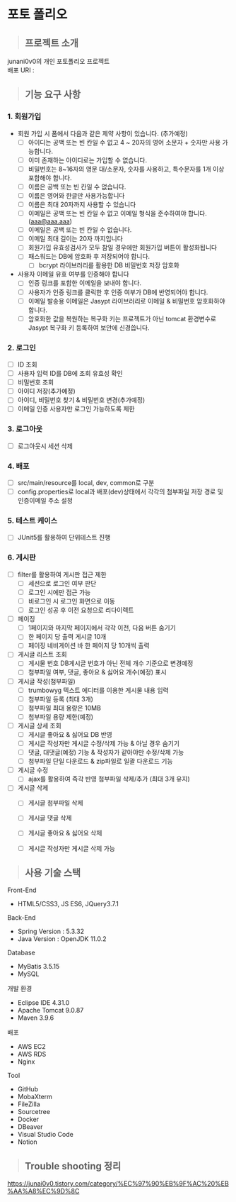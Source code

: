 # 포토 폴리오

> ## 프로젝트 소개
junani0v0의 개인 포토폴리오 프로젝트   
배포 URI : 


> ## 기능 요구 사항
### 1.	회원가입
  - 회원 가입 시 폼에서 다음과 같은 제약 사항이 있습니다.   (추가예정)
    - [ ] 아이디는 공백 또는 빈 칸일 수 없고 4 ~ 20자의 영어 소문자 + 숫자만 사용 가능합니다.
    - [ ] 이미 존재하는 아이디로는 가입할 수 없습니다.
    - [ ] 비밀번호는 8~16자의 영문 대/소문자, 숫자를 사용하고, 특수문자를 1개 이상 포함해야 합니다.
    - [ ] 이름은 공백 또는 빈 칸일 수 없습니다.
    - [ ] 이름은 영어와 한글만 사용가능합니다
    - [ ] 이름은 최대 20자까지 사용할 수 있습니다
    - [ ] 이메일은 공백 또는 빈 칸일 수 없고 이메일 형식을 준수하여야 합니다.(aaa@aaa.aaa)
    - [ ] 이메일은 공백 또는 빈 칸일 수 없습니다.
    - [ ] 이메일 최대 길이는 20자 까지입니다
    - [ ] 회원가입 유효성검사가 모두 참일 경우에만 회원가입 버튼이 활성화됩니다
    - [ ] 패스워드는 DB에 암호화 후 저장되어야 합니다.
      - [ ] bcrypt 라이브러리를 활용한 DB 비밀번호 저장 암호화 
  - 사용자 이메일 유효 여부를 인증해야 합니다
    - [ ] 인증 링크를 포함한 이메일을 보내야 합니다.
    - [ ] 사용자가 인증 링크를 클릭한 후 인증 여부가 DB에 반영되어야 합니다.
    - [ ]	이메일 발송용 이메일은 Jasypt 라이브러리로 이메일 & 비밀번호 암호화하야 합니다.
    - [ ]	암호화한 값을 복원하는 복구화 키는 프로젝트가 아닌 tomcat 환경변수로 Jasypt 복구화 키 등록하여 보안에 신경씁니다.
          
### 2.	로그인
  - [ ]	ID 조회
  - [ ]	사용자 입력 ID를 DB에 조회 유효성 확인
  - [ ]	비밀번호 조회
  - [ ]	아이디 저장(추가예정)
  - [ ]	아이디, 비밀번호 찾기 & 비밀번호 변경(추가예정)
  - [ ]	이메일 인증 사용자만 로그인 가능하도록 제한
        
### 3.	로그아웃
  - [ ]	로그아웃시 세션 삭제
        
### 4.	배포
  - [ ]	src/main/resource를 local, dev, common로 구분
  - [ ]	config.properties로 local과 배포(dev)상태에서 각각의 첨부파일 저장 경로 및 인증이메일 주소 설정
        
### 5.	테스트 케이스
  - [ ]	JUnit5를 활용하여 단위테스트 진행
        
### 6.	게시판
  - [ ]	filter를 활용하여 게시판 접근 제한
    - [ ]	세션으로 로그인 여부 판단
    - [ ]	로그인 시에만 접근 가능
    - [ ]	비로그인 시 로그인 화면으로 이동
    - [ ]	로그인 성공 후 이전 요청으로 리다이렉트
  - [ ]	페이징
    - [ ]	1페이지와 마지막 페이지에서 각각 이전, 다음 버튼 숨기기
    - [ ]	한 페이지 당 출력 게시글 10개
    - [ ]	페이징 네비게이션 바 한 페이지 당 10개씩 출력
  - [ ]	게시글 리스트 조회
    - [ ]	게시물 번호 DB게시글 번호가 아닌 전체 개수 기준으로 변경예정
    - [ ]	첨부파일 여부, 댓글, 좋아요 & 싫어요 개수(예정) 표시
  - [ ]	게시글 작성(첨부파일)
    - [ ]	trumbowyg 텍스트 에디터를 이용한 게시물 내용 입력
    - [ ]	첨부파일 등록 (최대 3개)
    - [ ]	첨부파일 최대 용량은 10MB
    - [ ]	첨부파일 용량 제한(예정)
  - [ ]	게시글 상세 조회 
    - [ ]	게시글 좋아요 & 싫어요 DB 반영
    - [ ]	게시글 작성자만 게시글 수정/삭제 가능 & 아닐 경우 숨기기
    - [ ]	댓글, 대댓글(예정) 기능 & 작성자가 같아야만 수정/삭제 가능
    - [ ]	첨부파일 단일 다운로드 & zip파일로 일괄 다운로드 기능
  - [ ]	게시글 수정
    - [ ]	ajax를 활용하여 즉각 반영 첨부파일 삭제/추가 (최대 3개 유지)
  - [ ]	게시글 삭제
    - [ ]	게시글 첨부파일 삭제
    - [ ]	게시글 댓글 삭제
    - [ ]	게시글 좋아요 & 싫어요 삭제
    - [ ]	게시글 작성자만 게시글 삭제 가능


> ## 사용 기술 스택
  Front-End 
  - HTML5/CSS3, JS ES6, JQuery3.7.1 
  
  Back-End 
  - Spring Version : 5.3.32
  - Java Version : OpenJDK 11.0.2
  
  Database  
  - MyBatis 3.5.15
  - MySQL
  
  개발 환경 
  - Eclipse IDE 4.31.0
  - Apache Tomcat 9.0.87 
  - Maven 3.9.6
    
  배포
  - AWS EC2
  - AWS RDS
  - Nginx
  
  Tool
  - GitHub
  - MobaXterm
  - FileZilla
  - Sourcetree
  - Docker
  - DBeaver
  - Visual Studio Code
  - Notion
    
> ## Trouble shooting 정리
https://junai0v0.tistory.com/category/%EC%97%90%EB%9F%AC%20%EB%AA%A8%EC%9D%8C
